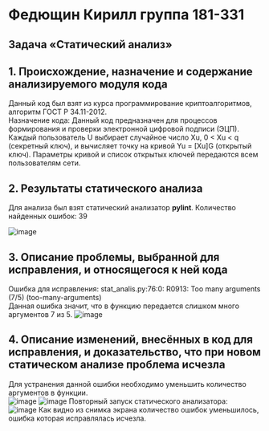 # Федющин Кирилл группа 181-331
## Задача «Статический анализ»
## 1. Происхождение, назначение и содержание анализируемого модуля кода  
Данный код был взят из курса программирование криптоалгоритмов, алгоритм ГОСТ Р 34.11-2012.   
Назначение кода: Данный код предназначен для процессов формирования и проверки электронной цифровой подписи (ЭЦП). Каждый пользователь U выбирает случайное число Xu, 0 < Xu < q
(секретный ключ), и вычисляет точку на кривой Yu = [Xu]G (открытый ключ). 
Параметры кривой и список открытых ключей передаются всем 
пользователям сети.
## 2. Результаты статического  анализа
Для анализа был взят статический анализатор <b>pylint</b>. 
Количество найденных ошибок: 39

![image](https://user-images.githubusercontent.com/25369116/214783366-2bd8a226-0dd9-4dc4-b881-51256ff9eb57.png)

## 3. Описание проблемы, выбранной для исправления, и относящегося к ней кода
Ошибка для исправления: stat_analis.py:76:0: R0913: Too many arguments (7/5) (too-many-arguments)  
Данная ошибка значит, что в функцию передается слишком много аргументов 7 из 5.
![image](https://user-images.githubusercontent.com/25369116/214788502-2d6a4e07-2051-4c1c-ba32-4aab0a6d37db.png)


## 4. Описание изменений,  внесённых  в  код  для исправления,  и  доказательство,  что  при  новом статическом анализе проблема исчезла
Для устранения данной ошибки необходимо уменьшить количество аргументов в функции.   
![image](https://user-images.githubusercontent.com/25369116/214785719-cddc1ddc-2bca-452e-bdaa-eee553f7bcf5.png)
![image](https://user-images.githubusercontent.com/25369116/214785787-e47a956e-91b1-49d7-b5d2-d734f54a4bf7.png)
Повторный запуск статического анализатора:  
![image](https://user-images.githubusercontent.com/25369116/214786707-c3dd8c3f-2892-4739-bf55-17f6cba1a25e.png)
Как видно из снимка экрана количество ошибок уменьшилось, ошибка которая исправлялась исчезла.
